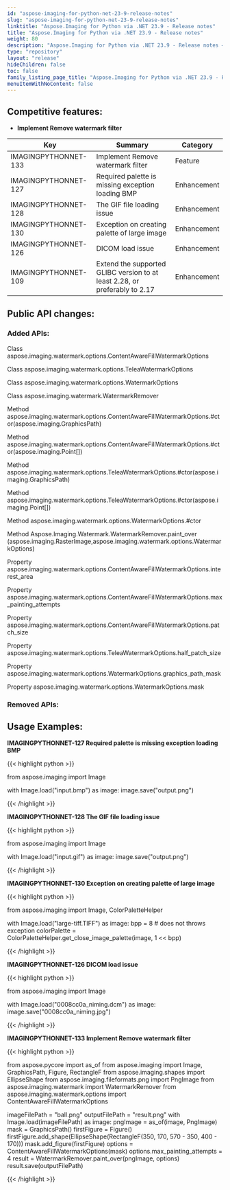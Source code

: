 ```yaml
---
id: "aspose-imaging-for-python-net-23-9-release-notes"
slug: "aspose-imaging-for-python-net-23-9-release-notes"
linktitle: "Aspose.Imaging for Python via .NET 23.9 - Release notes"
title: "Aspose.Imaging for Python via .NET 23.9 - Release notes"
weight: 80
description: "Aspose.Imaging for Python via .NET 23.9 - Release notes – the latest updates and fixes."
type: "repository"
layout: "release"
hideChildren: false
toc: false
family_listing_page_title: "Aspose.Imaging for Python via .NET 23.9 - Release notes"
menuItemWithNoContent: false
---
```


## Competitive features:

- **Implement Remove watermark filter**

| **Key**         | **Summary**                                                                                                                                                              | **Category** |
|-----------------|--------------------------------------------------------------------------------------------------------------------------------------------------------------------------|--------------|
| IMAGINGPYTHONNET-133 | Implement Remove watermark filter                                                                                                                                   | Feature      |
| IMAGINGPYTHONNET-127 | Required palette is missing exception loading BMP                                                                                                                   | Enhancement  |
| IMAGINGPYTHONNET-128 | The GIF file loading issue                                                                                                                                          | Enhancement  |
| IMAGINGPYTHONNET-130 | Exception on creating palette of large image                                                                                                                        | Enhancement  |
| IMAGINGPYTHONNET-126 | DICOM load issue                                                                                                                                                    | Enhancement  |
| IMAGINGPYTHONNET-109 | Extend the supported GLIBC version to at least 2.28, or preferably to 2.17                                                                                          | Enhancement  |

## Public API changes:

### Added APIs:

Class    aspose.imaging.watermark.options.ContentAwareFillWatermarkOptions

Class    aspose.imaging.watermark.options.TeleaWatermarkOptions

Class    aspose.imaging.watermark.options.WatermarkOptions

Class    aspose.imaging.watermark.WatermarkRemover

Method    aspose.imaging.watermark.options.ContentAwareFillWatermarkOptions.#ctor(aspose.imaging.GraphicsPath)

Method    aspose.imaging.watermark.options.ContentAwareFillWatermarkOptions.#ctor(aspose.imaging.Point[])

Method    aspose.imaging.watermark.options.TeleaWatermarkOptions.#ctor(aspose.imaging.GraphicsPath)

Method    aspose.imaging.watermark.options.TeleaWatermarkOptions.#ctor(aspose.imaging.Point[])

Method    aspose.imaging.watermark.options.WatermarkOptions.#ctor

Method    Aspose.Imaging.Watermark.WatermarkRemover.paint_over
(aspose.imaging.RasterImage,aspose.imaging.watermark.options.WatermarkOptions)

Property    aspose.imaging.watermark.options.ContentAwareFillWatermarkOptions.interest_area

Property    aspose.imaging.watermark.options.ContentAwareFillWatermarkOptions.max_painting_attempts

Property    aspose.imaging.watermark.options.ContentAwareFillWatermarkOptions.patch_size

Property    aspose.imaging.watermark.options.TeleaWatermarkOptions.half_patch_size

Property    aspose.imaging.watermark.options.WatermarkOptions.graphics_path_mask

Property    aspose.imaging.watermark.options.WatermarkOptions.mask


### Removed APIs:



## Usage Examples:

**IMAGINGPYTHONNET-127 Required palette is missing exception loading BMP**

{{< highlight python >}}

from aspose.imaging import Image

with Image.load("input.bmp") as image:
    image.save("output.png")

{{< /highlight >}}

**IMAGINGPYTHONNET-128 The GIF file loading issue**

{{< highlight python >}}

from aspose.imaging import Image

with Image.load("input.gif") as image:
    image.save("output.png")

{{< /highlight >}}

**IMAGINGPYTHONNET-130 Exception on creating palette of large image**

{{< highlight python >}}

from aspose.imaging import Image, ColorPaletteHelper

with Image.load("large-tiff.TIFF") as image:
    bpp = 8
    # does not throws exception
    colorPalette = ColorPaletteHelper.get_close_image_palette(image, 1 << bpp)

{{< /highlight >}}

**IMAGINGPYTHONNET-126 DICOM load issue**

{{< highlight python >}}

from aspose.imaging import Image

with Image.load("0008cc0a_niming.dcm") as image:
    image.save("0008cc0a_niming.jpg")

{{< /highlight >}}

**IMAGINGPYTHONNET-133 Implement Remove watermark filter**

{{< highlight python >}}

from aspose.pycore import as_of
from aspose.imaging import Image, GraphicsPath, Figure, RectangleF
from aspose.imaging.shapes import EllipseShape
from aspose.imaging.fileformats.png import PngImage
from aspose.imaging.watermark import WatermarkRemover
from aspose.imaging.watermark.options import ContentAwareFillWatermarkOptions

imageFilePath = "ball.png"
outputFilePath = "result.png"
with Image.load(imageFilePath) as image:
    pngImage = as_of(image, PngImage)
    mask = GraphicsPath()
    firstFigure = Figure()
    firstFigure.add_shape(EllipseShape(RectangleF(350, 170, 570 - 350, 400 - 170)))
    mask.add_figure(firstFigure)
    options = ContentAwareFillWatermarkOptions(mask)
    options.max_painting_attempts = 4
    result = WatermarkRemover.paint_over(pngImage, options)
    result.save(outputFilePath)

{{< /highlight >}}
